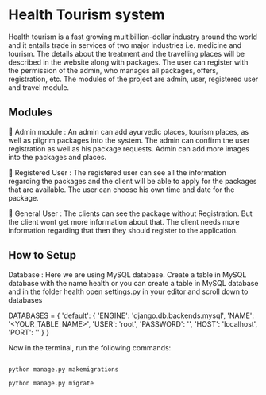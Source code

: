 # Health Tourism system

Health tourism is a fast growing multibillion-dollar industry around the world and it entails trade in services of two major industries i.e. medicine and tourism. The details about the treatment and the travelling places will be described in the website along with packages. The user can register with the permission of the admin, who manages all packages, offers, registration, etc. The modules of the project are admin, user, registered user and travel module.

## Modules

 Admin module : An admin can add ayurvedic places, tourism places, as well as pilgrim packages into the system. The admin can confirm the user registration as well as his package requests. Admin can add more images into the packages and places.

 Registered User : The registered user can see all the information regarding the packages and the client will be able to apply for the packages that are available. The user can choose his own time and date for the package.

 General User : The clients can see the package without Registration. But the client wont get more information about that. The client needs more information regarding that then they should register to the application.

## How to Setup

Database : Here we are using MySQL database. Create a table in MySQL database with the name health or you can create a table in MySQL database and in the folder health open settings.py in your editor and scroll down to databases 

DATABASES = 
{ 'default': 
   { 'ENGINE': 'django.db.backends.mysql', 
     'NAME': '<YOUR_TABLE_NAME>', 
     'USER': 'root', 
     'PASSWORD': '', 
     'HOST': 'localhost', 
     'PORT': '' } 
 }

Now in the terminal, run the following commands:

```

python manage.py makemigrations

python manage.py migrate
```
